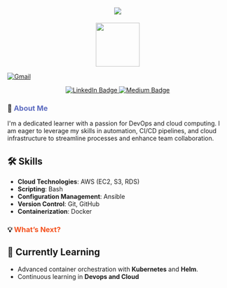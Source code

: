 <!-- <img align="right" src="https://visitor-badge.laobi.icu/badge?page_id=salesp07.krajasekhar015" /> -->

<h1 align="center">
    <img src="https://readme-typing-svg.herokuapp.com/?font=Oleo+Script&size=35&center=true&vCenter=true&width=500&height=70&duration=4000&lines=Hi+There!+👋;+I'm+Raja+Sekhar!;" />
</h1>

<div id="header" align="center">
  <img src="https://media.giphy.com/media/lP8xu5t2DLGG045H8F/giphy.gif" width="100"/>
</div>

[![Gmail](https://img.shields.io/badge/Gmail-red?style=for-the-badge&logo=gmail&logoColor=white)](mailto:krajasekhar015@gmail.com)

<div id="badges" align="center">
  <a href="https://www.linkedin.com/in/krajasekhar015">
    <img src="https://img.shields.io/badge/LinkedIn-blue?style=for-the-badge&logo=linkedin&logoColor=white" alt="LinkedIn Badge"/>
  </a>
    
  <a href="https://medium.com/@krajasekhar015">
    <img src="https://img.shields.io/badge/Medium-000000?style=for-the-badge&logo=medium&logoColor=white" alt="Medium Badge"/>
  </a>
</div>

### 🚀 <span style="color: #5C6BC0;">About Me</span>

I'm a dedicated learner with a passion for DevOps and cloud computing. I am eager to leverage my skills in automation, CI/CD pipelines, and cloud infrastructure to streamline processes and enhance team collaboration.

<!-- ### 💻 <span style="color: #FFC107;">Skills & Tools</span>   -->

<!-- 🧑‍💻 Here’s what’s in my tech toolkit: -->

## 🛠️ Skills
- **Cloud Technologies**: AWS (EC2, S3, RDS)
- **Scripting**: Bash
- **Configuration Management**: Ansible
- **Version Control**: Git, GitHub
- **Containerization**: Docker
<!-- - **Monitoring Tools**: Prometheus, Grafana -->

### 💡 <span style="color: #F4511E;">What’s Next?</span>

<!-- 🔭 Exploring:  -->

## 🌱 Currently Learning
- Advanced container orchestration with **Kubernetes** and **Helm**.  
- Continuous learning in **Devops and Cloud**

